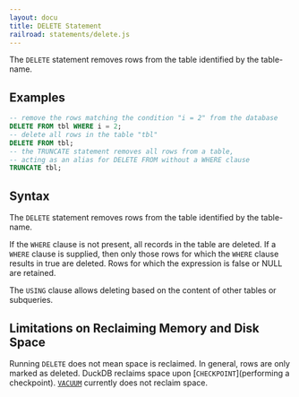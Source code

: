 ```yaml
---
layout: docu
title: DELETE Statement
railroad: statements/delete.js
---
```


The `DELETE` statement removes rows from the table identified by the table-name.

## Examples

```sql
-- remove the rows matching the condition "i = 2" from the database
DELETE FROM tbl WHERE i = 2;
-- delete all rows in the table "tbl"
DELETE FROM tbl;
-- the TRUNCATE statement removes all rows from a table,
-- acting as an alias for DELETE FROM without a WHERE clause
TRUNCATE tbl;
```

## Syntax

<div id="rrdiagram"></div>

The `DELETE` statement removes rows from the table identified by the table-name.

If the `WHERE` clause is not present, all records in the table are deleted. If a `WHERE` clause is supplied, then only those rows for which the `WHERE` clause results in true are deleted. Rows for which the expression is false or NULL are retained.

The `USING` clause allows deleting based on the content of other tables or subqueries.

## Limitations on Reclaiming Memory and Disk Space

Running `DELETE` does not mean space is reclaimed. In general, rows are only marked as deleted. DuckDB reclaims space upon [`CHECKPOINT`](performing a checkpoint). [`VACUUM`](vacuum) currently does not reclaim space.
